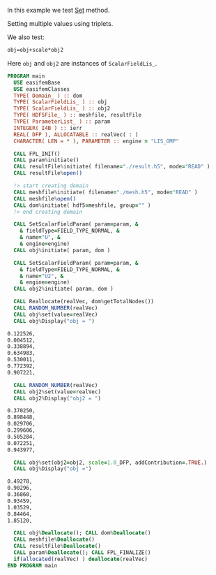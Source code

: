 In this example we test [Set](./Set.md) method.

Setting multiple values using triplets.

We also test:

```txt
obj=obj+scale*obj2
```

Here `obj` and `obj2` are instances of `ScalarFieldLis_`.

```fortran
PROGRAM main
  USE easifemBase
  USE easifemClasses
  TYPE( Domain_ ) :: dom
  TYPE( ScalarFieldLis_ ) :: obj
  TYPE( ScalarFieldLis_ ) :: obj2
  TYPE( HDF5File_ ) :: meshfile, resultFile
  TYPE( ParameterList_ ) :: param
  INTEGER( I4B ) :: ierr
  REAL( DFP ), ALLOCATABLE :: realVec( : )
  CHARACTER( LEN = * ), PARAMETER :: engine = "LIS_OMP"
```

```fortran title="Open file for import"
  CALL FPL_INIT()
  CALL param%initiate()
  CALL resultFile%initiate( filename="./result.h5", mode="READ" )
  CALL resultFile%open()
```

```fortran title="read domain"
  !> start creating domain
  CALL meshfile%initiate( filename="./mesh.h5", mode="READ" )
  CALL meshfile%open()
  CALL dom%initiate( hdf5=meshfile, group="" )
  !> end creating domain
```

```fortran title="initiate scalar field"
  CALL SetScalarFieldParam( param=param, &
    & fieldType=FIELD_TYPE_NORMAL, &
    & name="U", &
    & engine=engine)
  CALL obj%initiate( param, dom )

  CALL SetScalarFieldParam( param=param, &
    & fieldType=FIELD_TYPE_NORMAL, &
    & name="U2", &
    & engine=engine)
  CALL obj2%initiate( param, dom )
```

```fortran title="Setting multiple values using triplets"
  CALL Reallocate(realVec, dom%getTotalNodes())
  CALL RANDOM_NUMBER(realVec)
  CALL obj%set(value=realVec)
  CALL obj%Display("obj = ")
```

```txt title="results"
0.122526,   
0.004512,   
0.338894,   
0.634983,   
0.530011,   
0.772392,   
0.907221,   
```

```fortran title="Setting multiple values using triplets"
  CALL RANDOM_NUMBER(realVec)
  CALL obj2%set(value=realVec)
  CALL obj2%Display("obj2 = ")
```

```txt title="results"
0.370250,   
0.898448,   
0.029706,   
0.299606,   
0.505284,   
0.072251,   
0.943977,   
```

```fortran title="obj=obj+scale*obj2"
  CALL obj%set(obj2=obj2, scale=1.0_DFP, addContribution=.TRUE.)
  CALL obj%Display("obj =")
```

```txt title="results"
0.49278,   
0.90296,   
0.36860,   
0.93459,   
1.03529,   
0.84464,   
1.85120,   
```

```fortran title="Cleanup"
  CALL obj%Deallocate(); CALL dom%Deallocate()
  CALL meshfile%Deallocate()
  CALL resultFile%Deallocate()
  CALL param%Deallocate(); CALL FPL_FINALIZE()
  if(allocated(realVec) ) deallocate(realVec)
END PROGRAM main
```
